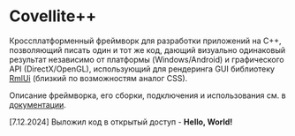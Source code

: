 # Covellite++

Кроссплатформенный фреймворк для разработки приложений на С++, позволяющий
писать один и тот же код, дающий визуально одинаковый результат независимо
от платформы (Windows/Android) и графического API (DirectX/OpenGL),
использующий для рендеринга GUI библиотеку
[RmlUi](https://github.com/mikke89/RmlUi) (близкий по возможностям аналог CSS).

Описание фреймворка, его сборки, подключения и использования см. в 
[документации](http://unicornum.github.io/Covellitepp/index.html).

[7.12.2024] Выложил код в открытый доступ - **Hello, World!**
